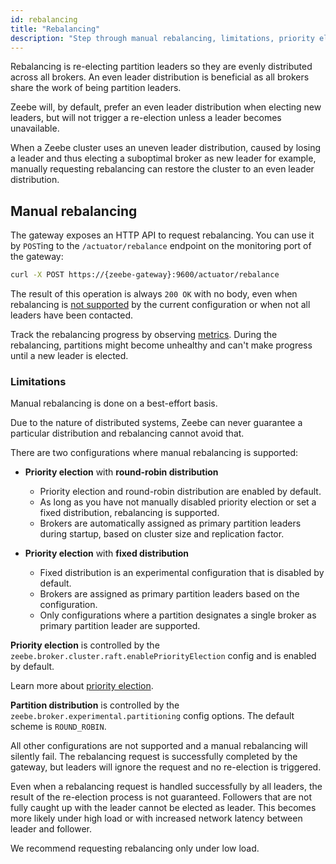 ```yaml
---
id: rebalancing
title: "Rebalancing"
description: "Step through manual rebalancing, limitations, priority election with round-robin distribution, priority election with fixed distribution, and more."
---
```


Rebalancing is re-electing partition leaders so they are evenly distributed across all brokers. An even leader distribution is beneficial as all brokers share the work of being partition leaders.

Zeebe will, by default, prefer an even leader distribution when electing new leaders, but will not trigger a re-election unless a leader becomes unavailable.

When a Zeebe cluster uses an uneven leader distribution, caused by losing a leader and thus electing a suboptimal broker as new leader for example, manually requesting rebalancing can restore the cluster to an even leader distribution.

## Manual rebalancing

The gateway exposes an HTTP API to request rebalancing. You can use it by `POST`ing to the `/actuator/rebalance` endpoint on the monitoring port of the gateway:

```bash
curl -X POST https://{zeebe-gateway}:9600/actuator/rebalance
```

The result of this operation is always `200 OK` with no body, even when rebalancing is [not supported](#limitations) by the current configuration or when not all leaders have been contacted.

Track the rebalancing progress by observing [metrics](./metrics.md).
During the rebalancing, partitions might become unhealthy and can't make progress until a new leader is elected.

### Limitations

Manual rebalancing is done on a best-effort basis.

Due to the nature of distributed systems, Zeebe can never guarantee a particular distribution and rebalancing cannot avoid that.

There are two configurations where manual rebalancing is supported:

- **Priority election** with **round-robin distribution**

  - Priority election and round-robin distribution are enabled by default.
  - As long as you have not manually disabled priority election or set a fixed distribution, rebalancing is supported.
  - Brokers are automatically assigned as primary partition leaders during startup, based on cluster size and replication factor.

- **Priority election** with **fixed distribution**
  - Fixed distribution is an experimental configuration that is disabled by default.
  - Brokers are assigned as primary partition leaders based on the configuration.
  - Only configurations where a partition designates a single broker as primary partition leader are supported.

**Priority election** is controlled by the `zeebe.broker.cluster.raft.enablePriorityElection` config and is enabled by default.

Learn more about [priority election](../configuration/priority-election.md).

**Partition distribution** is controlled by the `zeebe.broker.experimental.partitioning` config options.
The default scheme is `ROUND_ROBIN`.

All other configurations are not supported and a manual rebalancing will silently fail.
The rebalancing request is successfully completed by the gateway, but leaders will ignore the request and no re-election is triggered.

Even when a rebalancing request is handled successfully by all leaders, the result of the re-election process is not guaranteed.
Followers that are not fully caught up with the leader cannot be elected as leader.
This becomes more likely under high load or with increased network latency between leader and follower.

We recommend requesting rebalancing only under low load.
